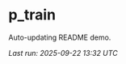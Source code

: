 # p_train

Auto-updating README demo.

<!--START_SECTION:status-->
_Last run: 2025-09-22 13:32 UTC_
<!--END_SECTION:status-->










































































































































































































































































































































































































































































































































































































































































































